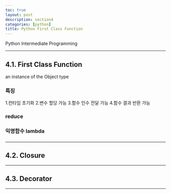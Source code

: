 ```yaml
---
toc: true
layout: post
description: section4
categories: [python]
title: Python First Class Function
---
```


Python Intermediate Programming

---

## 4.1. First Class Function
an instance of the Object type  

### 특징
1.런타임 초기화 
2.변수 할당 가능
3.함수 인수 전달 가능
4.함수 결과 반환 가능

### reduce

### 익명함수 lambda

### 

---

## 4.2. Closure


---

## 4.3. Decorator



---
